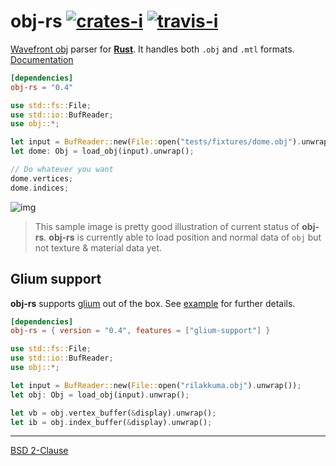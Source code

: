 obj-rs [![crates-i][]][crates-a] [![travis-i][]][travis-a]
========

[Wavefront obj][obj] parser for **[Rust][]**. It handles both `.obj` and `.mtl`
formats. [Documentation][docs]

```toml
[dependencies]
obj-rs = "0.4"
```
```rust
use std::fs::File;
use std::io::BufReader;
use obj::*;

let input = BufReader::new(File::open("tests/fixtures/dome.obj").unwrap());
let dome: Obj = load_obj(input).unwrap();

// Do whatever you want
dome.vertices;
dome.indices;
```

![img][]

> This sample image is pretty good illustration of current status of **obj-rs**.
**obj-rs** is currently able to load position and normal data of `obj` but not
texture & material data yet.

Glium support
--------

**obj-rs** supports [glium][] out of the box. See [example][] for further details.

```toml
[dependencies]
obj-rs = { version = "0.4", features = ["glium-support"] }
```
```rust
use std::fs::File;
use std::io::BufReader;
use obj::*;

let input = BufReader::new(File::open("rilakkuma.obj").unwrap());
let obj: Obj = load_obj(input).unwrap();

let vb = obj.vertex_buffer(&display).unwrap();
let ib = obj.index_buffer(&display).unwrap();
```

--------

[BSD 2-Clause](LICENSE.md)

[crates-i]: https://img.shields.io/crates/v/obj-rs.svg
[crates-a]: https://crates.io/crates/obj-rs
[travis-i]: https://travis-ci.org/simnalamburt/obj-rs.svg?branch=master
[travis-a]: https://travis-ci.org/simnalamburt/obj-rs
[obj]: https://en.wikipedia.org/wiki/Wavefront_.obj_file
[Rust]: http://rust-lang.org
[docs]: https://simnalamburt.github.io/obj-rs/
[img]: https://simnalamburt.github.io/obj-rs/screenshot.png
[glium]: https://github.com/tomaka/glium
[example]: examples/glium/src/main.rs
